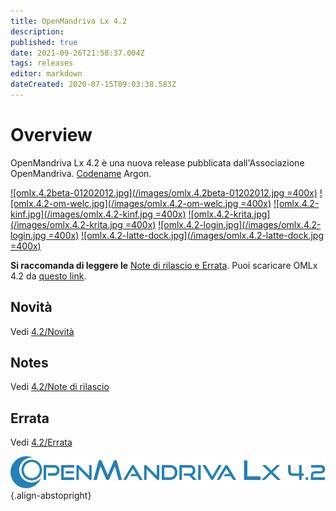 ```yaml
---
title: OpenMandriva Lx 4.2
description: 
published: true
date: 2021-09-26T21:58:37.004Z
tags: releases
editor: markdown
dateCreated: 2020-07-15T09:03:38.583Z
---
```


# Overview
OpenMandriva Lx 4.2 è una nuova release pubblicata dall'Associazione OpenMandriva. [Codename](/releases/codename) Argon.

[![omlx.4.2beta-01202012.jpg](/images/omlx.4.2beta-01202012.jpg =400x)](/images/omlx.4.2beta-01202012.jpg) [![omlx.4.2-om-welc.jpg](/images/omlx.4.2-om-welc.jpg =400x)](/images/omlx.4.2-om-welc.jpg)
[![omlx.4.2-kinf.jpg](/images/omlx.4.2-kinf.jpg =400x)](/images/omlx.4.2-kinf.jpg) [![omlx.4.2-krita.jpg](/images/omlx.4.2-krita.jpg =400x)](/images/omlx.4.2-krita.jpg) 
[![omlx.4.2-login.jpg](/images/omlx.4.2-login.jpg =400x)](/images/omlx.4.2-login.jpg) [![omlx.4.2-latte-dock.jpg](/images/omlx.4.2-latte-dock.jpg =400x)](/images/omlx.4.2-latte-dock.jpg)   

**Si raccomanda di leggere le** [Note di rilascio e Errata](https://wiki.openmandriva.org/en/releases/current).
Puoi scaricare OMLx 4.2 da [questo link](https://sourceforge.net/projects/openmandriva/files/release/4.2/).

## Novità
Vedi [4.2/Novità](/releases/omlx42/new)

## Notes
Vedi [4.2/Note di rilascio](/en/releases/omlx42/notes)

## Errata
Vedi [4.2/Errata](/en/releases/omlx42/errata)

![header-tr-omlx42.svg](/assets/header-tr-omlx42.svg){.align-abstopright}